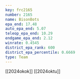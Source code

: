 ```yaml
---
key: frc2165
number: 2165
name: BisonBots
epa_end: 17.48
auto_epa_end: 5.07
teleop_epa_end: 10.29
endgame_epa_end: 2.12
winrate: 0.4545
district_epa_rank: 600
district_epa_percentile: 0.6669
type: Team
---
```

[[2024okok]]
[[2024oktu]]
